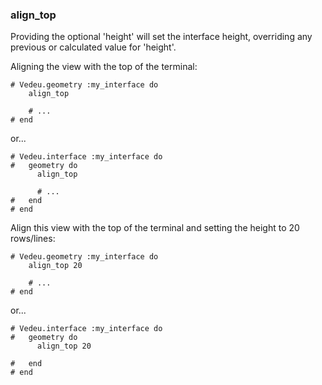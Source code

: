 ### align_top

Providing the optional 'height' will set the interface height,
overriding any previous or calculated value for 'height'.

Aligning the view with the top of the terminal:

    # Vedeu.geometry :my_interface do
        align_top

        # ...
    # end

or...

    # Vedeu.interface :my_interface do
    #   geometry do
          align_top

          # ...
    #   end
    # end

Align this view with the top of the terminal and setting the
height to 20 rows/lines:

    # Vedeu.geometry :my_interface do
        align_top 20

        # ...
    # end

or...

    # Vedeu.interface :my_interface do
    #   geometry do
          align_top 20

    #   end
    # end
